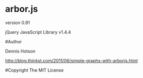 # arbor.js
version 0.91

jQuery JavaScript Library v1.4.4

#Author

Dennis Hotson

http://blog.thinkst.com/2011/06/simple-graphs-with-arborjs.html

#Copyright
The MIT License
